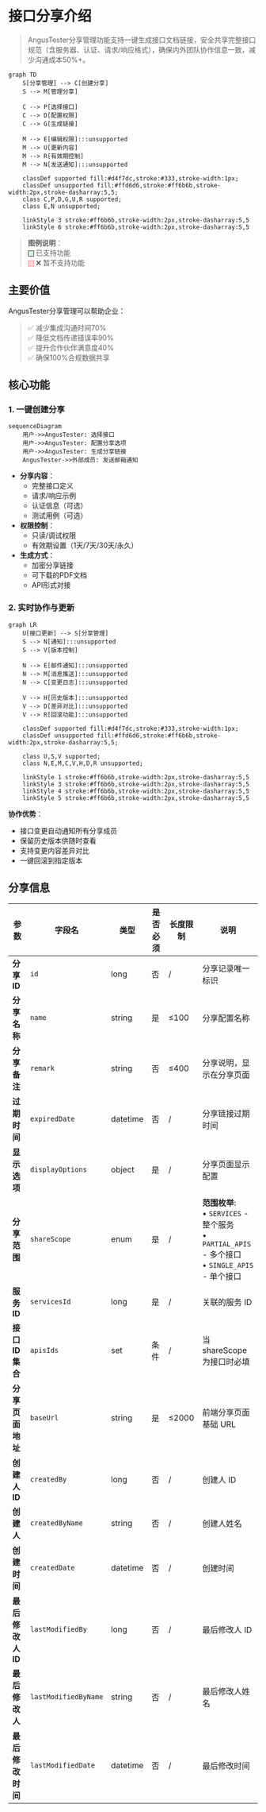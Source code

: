 # 接口分享介绍

> AngusTester分享管理功能支持一键生成接口文档链接，安全共享完整接口规范（含服务器、认证、请求/响应格式），确保内外团队协作信息一致，减少沟通成本50%+。

```mermaid
graph TD
    S[分享管理] --> C[创建分享]
    S --> M[管理分享]
    
    C --> P[选择接口]
    C --> D[配置权限]
    C --> G[生成链接]
    
    M --> E[编辑权限]:::unsupported
    M --> U[更新内容]
    M --> R[有效期控制]
    M --> N[发送通知]:::unsupported
    
    classDef supported fill:#d4f7dc,stroke:#333,stroke-width:1px;
    classDef unsupported fill:#ffd6d6,stroke:#ff6b6b,stroke-width:2px,stroke-dasharray:5,5;
    class C,P,D,G,U,R supported;
    class E,N unsupported;
    
    linkStyle 3 stroke:#ff6b6b,stroke-width:2px,stroke-dasharray:5,5
    linkStyle 6 stroke:#ff6b6b,stroke-width:2px,stroke-dasharray:5,5
```

> **图例说明**：  
> <span style="display:inline-block; width:10px;height:10px;background:#d4f7dc;border:1px solid #333;vertical-align:middle"></span> 已支持功能  
> <span style="display:inline-block; width:10px;height:10px;background:#ffd6d6;border:1px dashed #ff6b6b;vertical-align:middle"></span> ❌ 暂不支持功能

## 主要价值

AngusTester分享管理可以帮助企业：
> ✅ 减少集成沟通时间70%  
> ✅ 降低文档传递错误率90%  
> ✅ 提升合作伙伴满意度40%  
> ✅ 确保100%合规数据共享

## 核心功能

### 1. 一键创建分享
```mermaid
sequenceDiagram
    用户->>AngusTester: 选择接口
    用户->>AngusTester: 配置分享选项
    用户->>AngusTester: 生成分享链接
    AngusTester->>外部成员: 发送邮箱通知
```

- **分享内容**：
    - 完整接口定义
    - 请求/响应示例
    - 认证信息（可选）
    - 测试用例（可选）
- **权限控制**：
    - 只读/调试权限
    - 有效期设置（1天/7天/30天/永久）
- **生成方式**：
    - 加密分享链接
    - 可下载的PDF文档
    - API形式对接

### 2. 实时协作与更新
```mermaid
graph LR
    U[接口更新] --> S[分享管理]
    S --> N[通知]:::unsupported
    S --> V[版本控制]
    
    N --> E[邮件通知]:::unsupported
    N --> M[消息推送]:::unsupported
    N --> C[变更日志]:::unsupported
    
    V --> H[历史版本]:::unsupported
    V --> D[差异对比]:::unsupported
    V --> R[回滚功能]:::unsupported
    
    classDef supported fill:#d4f7dc,stroke:#333,stroke-width:1px;
    classDef unsupported fill:#ffd6d6,stroke:#ff6b6b,stroke-width:2px,stroke-dasharray:5,5;
    
    class U,S,V supported;
    class N,E,M,C,V,H,D,R unsupported;
    
    linkStyle 1 stroke:#ff6b6b,stroke-width:2px,stroke-dasharray:5,5
    linkStyle 3 stroke:#ff6b6b,stroke-width:2px,stroke-dasharray:5,5
    linkStyle 4 stroke:#ff6b6b,stroke-width:2px,stroke-dasharray:5,5
    linkStyle 5 stroke:#ff6b6b,stroke-width:2px,stroke-dasharray:5,5
```

**协作优势**：
- 接口变更自动通知所有分享成员
- 保留历史版本供随时查看
- 支持变更内容差异对比
- 一键回滚到指定版本

## 分享信息

| 参数              | 字段名               | 类型     | 是否必须 | 长度限制 | 说明                                                                                                  |
| ----------------- | -------------------- | -------- | -------- | -------- | ----------------------------------------------------------------------------------------------------- |
| **分享 ID**       | `id`                 | long     | 否       | /        | 分享记录唯一标识                                                                                      |
| **分享名称**      | `name`               | string   | 是       | ≤100     | 分享配置名称                                                                                          |
| **分享备注**      | `remark`             | string   | 否       | ≤400     | 分享说明，显示在分享页面                                                                              |
| **过期时间**      | `expiredDate`        | datetime | 否       | /        | 分享链接过期时间                                                                                      |
| **显示选项**      | `displayOptions`     | object   | 是       | /        | 分享页面显示配置                                                                                      |
| **分享范围**      | `shareScope`         | enum     | 是       | /        | **范围枚举**:<br>• `SERVICES` - 整个服务<br>• `PARTIAL_APIS` - 多个接口<br>• `SINGLE_APIS` - 单个接口 |
| **服务 ID**       | `servicesId`         | long     | 是       | /        | 关联的服务 ID                                                                                         |
| **接口 ID 集合**  | `apisIds`            | set      | 条件     | /        | 当 shareScope 为接口时必填                                                                            |
| **分享页面地址**  | `baseUrl`            | string   | 是       | ≤2000    | 前端分享页面基础 URL                                                                                  |
| **创建人 ID**     | `createdBy`          | long     | 否       | /        | 创建人 ID                                                                                             |
| **创建人**        | `createdByName`      | string   | 否       | /        | 创建人姓名                                                                                            |
| **创建时间**      | `createdDate`        | datetime | 否       | /        | 创建时间                                                                                              |
| **最后修改人 ID** | `lastModifiedBy`     | long     | 否       | /        | 最后修改人 ID                                                                                         |
| **最后修改人**    | `lastModifiedByName` | string   | 否       | /        | 最后修改人姓名                                                                                        |
| **最后修改时间**  | `lastModifiedDate`   | datetime | 否       | /        | 最后修改时间                                                                                          |
